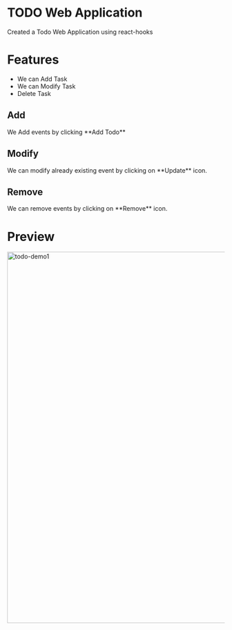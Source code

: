 # TODO Web Application
  
  Created a Todo Web Application using react-hooks
  
 # Features
  
   <ul>
  <li>We can Add Task</li>
  <li>We can Modify Task</li>
  <li>Delete Task</li>
   </ul>  
   
   <h2>Add</h2> 
   We Add events by clicking **Add Todo**
   
   <h2> Modify </h2>
   We can modify already existing event by clicking on **Update** icon. 
   
   <h2> Remove </h2> 
   We can remove events by clicking on **Remove** icon.
 
# Preview 

<img width="860" alt="todo-demo1" src="https://user-images.githubusercontent.com/83816376/162510891-9c70e978-cb61-447d-9fc0-8350191589f8.png">
